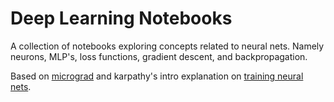 # Deep Learning Notebooks

A collection of notebooks exploring concepts related to neural nets. Namely neurons, MLP's, loss functions, gradient descent, and backpropagation.


Based on [micrograd](https://github.com/karpathy/micrograd) and karpathy's intro explanation on [training neural nets](https://www.youtube.com/watch?v=VMj-3S1tku0&t=6246s&ab_channel=AndrejKarpathy).
